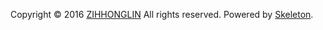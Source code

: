 Copyright © 2016 [ZIHHONGLIN](http://zihhonglin.com) All rights reserved. 
Powered by [Skeleton](https://github.com/dhg/Skeleton).
